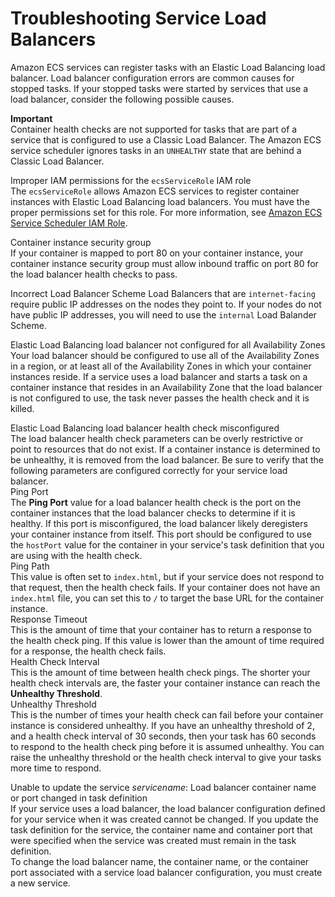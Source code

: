 # Troubleshooting Service Load Balancers<a name="troubleshoot-service-load-balancers"></a>

Amazon ECS services can register tasks with an Elastic Load Balancing load balancer\. Load balancer configuration errors are common causes for stopped tasks\. If your stopped tasks were started by services that use a load balancer, consider the following possible causes\.

**Important**  
Container health checks are not supported for tasks that are part of a service that is configured to use a Classic Load Balancer\. The Amazon ECS service scheduler ignores tasks in an `UNHEALTHY` state that are behind a Classic Load Balancer\.

Improper IAM permissions for the `ecsServiceRole` IAM role  
The `ecsServiceRole` allows Amazon ECS services to register container instances with Elastic Load Balancing load balancers\. You must have the proper permissions set for this role\. For more information, see [Amazon ECS Service Scheduler IAM Role](service_IAM_role.md)\.

Container instance security group  
If your container is mapped to port 80 on your container instance, your container instance security group must allow inbound traffic on port 80 for the load balancer health checks to pass\. 

Incorrect Load Balancer Scheme
Load Balancers that are `internet-facing` require public IP addresses on the nodes they point to. If your nodes do not have public IP addresses, you will need to use the `internal` Load Balander Scheme.

Elastic Load Balancing load balancer not configured for all Availability Zones  
Your load balancer should be configured to use all of the Availability Zones in a region, or at least all of the Availability Zones in which your container instances reside\. If a service uses a load balancer and starts a task on a container instance that resides in an Availability Zone that the load balancer is not configured to use, the task never passes the health check and it is killed\.

Elastic Load Balancing load balancer health check misconfigured  
The load balancer health check parameters can be overly restrictive or point to resources that do not exist\. If a container instance is determined to be unhealthy, it is removed from the load balancer\. Be sure to verify that the following parameters are configured correctly for your service load balancer\.    
Ping Port  
The **Ping Port** value for a load balancer health check is the port on the container instances that the load balancer checks to determine if it is healthy\. If this port is misconfigured, the load balancer likely deregisters your container instance from itself\. This port should be configured to use the `hostPort` value for the container in your service's task definition that you are using with the health check\.  
Ping Path  
This value is often set to `index.html`, but if your service does not respond to that request, then the health check fails\. If your container does not have an `index.html` file, you can set this to `/` to target the base URL for the container instance\.  
Response Timeout  
This is the amount of time that your container has to return a response to the health check ping\. If this value is lower than the amount of time required for a response, the health check fails\.  
Health Check Interval  
This is the amount of time between health check pings\. The shorter your health check intervals are, the faster your container instance can reach the **Unhealthy Threshold**\.  
Unhealthy Threshold  
This is the number of times your health check can fail before your container instance is considered unhealthy\. If you have an unhealthy threshold of 2, and a health check interval of 30 seconds, then your task has 60 seconds to respond to the health check ping before it is assumed unhealthy\. You can raise the unhealthy threshold or the health check interval to give your tasks more time to respond\.

Unable to update the service *servicename*: Load balancer container name or port changed in task definition  
If your service uses a load balancer, the load balancer configuration defined for your service when it was created cannot be changed\. If you update the task definition for the service, the container name and container port that were specified when the service was created must remain in the task definition\.  
To change the load balancer name, the container name, or the container port associated with a service load balancer configuration, you must create a new service\.
